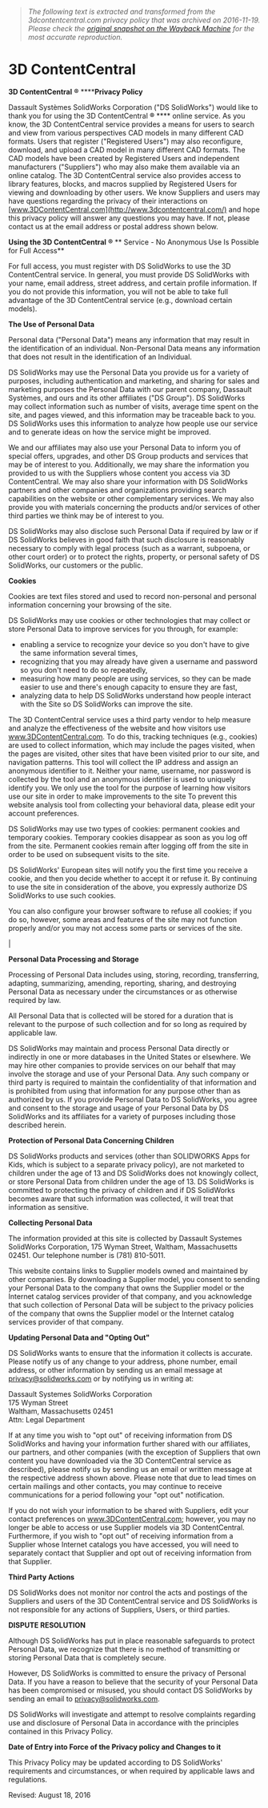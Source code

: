 > *The following text is extracted and transformed from the 3dcontentcentral.com privacy policy that was archived on 2016-11-19. Please check the [original snapshot on the Wayback Machine](https://web.archive.org/web/20161119001414id_/http%3A//www.3dcontentcentral.com/Privacy-Statement.aspx) for the most accurate reproduction.*

# 3D ContentCentral

**3D ContentCentral** **®** ******Privacy Policy**

Dassault Systèmes SolidWorks Corporation ("DS SolidWorks") would like to thank you for using the 3D ContentCentral **®** **** online service. As you know, the 3D ContentCentral service provides a means for users to search and view from various perspectives CAD models in many different CAD formats. Users that register ("Registered Users") may also reconfigure, download, and upload a CAD model in many different CAD formats. The CAD models have been created by Registered Users and independent manufacturers ("Suppliers") who may also make them available via an online catalog. The 3D ContentCentral service also provides access to library features, blocks, and macros supplied by Registered Users for viewing and downloading by other users. We know Suppliers and users may have questions regarding the privacy of their interactions on [www.3DContentCentral.com](http://www.3dcontentcentral.com/) and hope this privacy policy will answer any questions you may have. If not, please contact us at the email address or postal address shown below.

**Using the 3D ContentCentral** **®** ** Service - No Anonymous Use Is Possible for Full Access**

For full access, you must register with DS SolidWorks to use the 3D ContentCentral service. In general, you must provide DS SolidWorks with your name, email address, street address, and certain profile information. If you do not provide this information, you will not be able to take full advantage of the 3D ContentCentral service (e.g., download certain models).

**The Use of Personal Data**

Personal data ("Personal Data") means any information that may result in the identification of an individual. Non-Personal Data means any information that does not result in the identification of an Individual.

DS SolidWorks may use the Personal Data you provide us for a variety of purposes, including authentication and marketing, and sharing for sales and marketing purposes the Personal Data with our parent company, Dassault Systèmes, and ours and its other affiliates ("DS Group"). DS SolidWorks may collect information such as number of visits, average time spent on the site, and pages viewed, and this information may be traceable back to you. DS SolidWorks uses this information to analyze how people use our service and to generate ideas on how the service might be improved.

We and our affiliates may also use your Personal Data to inform you of special offers, upgrades, and other DS Group products and services that may be of interest to you. Additionally, we may share the information you provided to us with the Suppliers whose content you access via 3D ContentCentral. We may also share your information with DS SolidWorks partners and other companies and organizations providing search capabilities on the website or other complementary services. We may also provide you with materials concerning the products and/or services of other third parties we think may be of interest to you.

DS SolidWorks may also disclose such Personal Data if required by law or if DS SolidWorks believes in good faith that such disclosure is reasonably necessary to comply with legal process (such as a warrant, subpoena, or other court order) or to protect the rights, property, or personal safety of DS SolidWorks, our customers or the public.

**Cookies**

Cookies are text files stored and used to record non-personal and personal information concerning your browsing of the site.

DS SolidWorks may use cookies or other technologies that may collect or store Personal Data to improve services for you through, for example:

  * enabling a service to recognize your device so you don't have to give the same information several times, 
  * recognizing that you may already have given a username and password so you don't need to do so repeatedly, 
  * measuring how many people are using services, so they can be made easier to use and there's enough capacity to ensure they are fast, 
  * analyzing data to help DS SolidWorks understand how people interact with the Site so DS SolidWorks can improve the site. 



The 3D ContentCentral service uses a third party vendor to help measure and analyze the effectiveness of the website and how visitors use www.3DContentCentral.com. To do this, tracking techniques (e.g., cookies) are used to collect information, which may include the pages visited, when the pages are visited, other sites that have been visited prior to our site, and navigation patterns. This tool will collect the IP address and assign an anonymous identifier to it. Neither your name, username, nor password is collected by the tool and an anonymous identifier is used to uniquely identify you. We only use the tool for the purpose of learning how visitors use our site in order to make improvements to the site To prevent this website analysis tool from collecting your behavioral data, please edit your account preferences.

DS SolidWorks may use two types of cookies: permanent cookies and temporary cookies. Temporary cookies disappear as soon as you log off from the site. Permanent cookies remain after logging off from the site in order to be used on subsequent visits to the site.

DS SolidWorks' European sites will notify you the first time you receive a cookie, and then you decide whether to accept it or refuse it. By continuing to use the site in consideration of the above, you expressly authorize DS SolidWorks to use such cookies.

You can also configure your browser software to refuse all cookies; if you do so, however, some areas and features of the site may not function properly and/or you may not access some parts or services of the site.

| 

**Personal Data Processing and Storage**

Processing of Personal Data includes using, storing, recording, transferring, adapting, summarizing, amending, reporting, sharing, and destroying Personal Data as necessary under the circumstances or as otherwise required by law.

All Personal Data that is collected will be stored for a duration that is relevant to the purpose of such collection and for so long as required by applicable law.

DS SolidWorks may maintain and process Personal Data directly or indirectly in one or more databases in the United States or elsewhere. We may hire other companies to provide services on our behalf that may involve the storage and use of your Personal Data. Any such company or third party is required to maintain the confidentiality of that information and is prohibited from using that information for any purpose other than as authorized by us. If you provide Personal Data to DS SolidWorks, you agree and consent to the storage and usage of your Personal Data by DS SolidWorks and its affiliates for a variety of purposes including those described herein.

**Protection of Personal Data Concerning Children**

DS SolidWorks products and services (other than SOLIDWORKS Apps for Kids, which is subject to a separate privacy policy), are not marketed to children under the age of 13 and DS SolidWorks does not knowingly collect, or store Personal Data from children under the age of 13. DS SolidWorks is committed to protecting the privacy of children and if DS SolidWorks becomes aware that such information was collected, it will treat that information as sensitive.

**Collecting Personal Data**

The information provided at this site is collected by Dassault Systemes SolidWorks Corporation, 175 Wyman Street, Waltham, Massachusetts 02451. Our telephone number is (781) 810-5011.

This website contains links to Supplier models owned and maintained by other companies. By downloading a Supplier model, you consent to sending your Personal Data to the company that owns the Supplier model or the Internet catalog services provider of that company, and you acknowledge that such collection of Personal Data will be subject to the privacy policies of the company that owns the Supplier model or the Internet catalog services provider of that company.

**Updating Personal Data and "Opting Out"**

DS SolidWorks wants to ensure that the information it collects is accurate. Please notify us of any change to your address, phone number, email address, or other information by sending us an email message at [privacy@solidworks.com](mailto:privacy@solidworks.com) or by notifying us in writing at:

Dassault Systemes SolidWorks Corporation  
175 Wyman Street  
Waltham, Massachusetts 02451  
Attn: Legal Department 

If at any time you wish to "opt out" of receiving information from DS SolidWorks and having your information further shared with our affiliates, our partners, and other companies (with the exception of Suppliers that own content you have downloaded via the 3D ContentCentral service as described), please notify us by sending us an email or written message at the respective address shown above. Please note that due to lead times on certain mailings and other contacts, you may continue to receive communications for a period following your "opt out" notification. 

If you do not wish your information to be shared with Suppliers, edit your contact preferences on www.3DContentCentral.com; however, you may no longer be able to access or use Supplier models via 3D ContentCentral. Furthermore, if you wish to "opt out" of receiving information from a Supplier whose Internet catalogs you have accessed, you will need to separately contact that Supplier and opt out of receiving information from that Supplier.

**Third Party Actions**

DS SolidWorks does not monitor nor control the acts and postings of the Suppliers and users of the 3D ContentCentral service and DS SolidWorks is not responsible for any actions of Suppliers, Users, or third parties.

**DISPUTE RESOLUTION**

Although DS SolidWorks has put in place reasonable safeguards to protect Personal Data, we recognize that there is no method of transmitting or storing Personal Data that is completely secure.

However, DS SolidWorks is committed to ensure the privacy of Personal Data. If you have a reason to believe that the security of your Personal Data has been compromised or misused, you should contact DS SolidWorks by sending an email to [privacy@solidworks.com](mailto:privacy@SolidWorks.com).

DS SolidWorks will investigate and attempt to resolve complaints regarding use and disclosure of Personal Data in accordance with the principles contained in this Privacy Policy.

**Date of Entry into Force of the Privacy policy and Changes to it**

This Privacy Policy may be updated according to DS SolidWorks' requirements and circumstances, or when required by applicable laws and regulations. 

Revised: August 18, 2016
